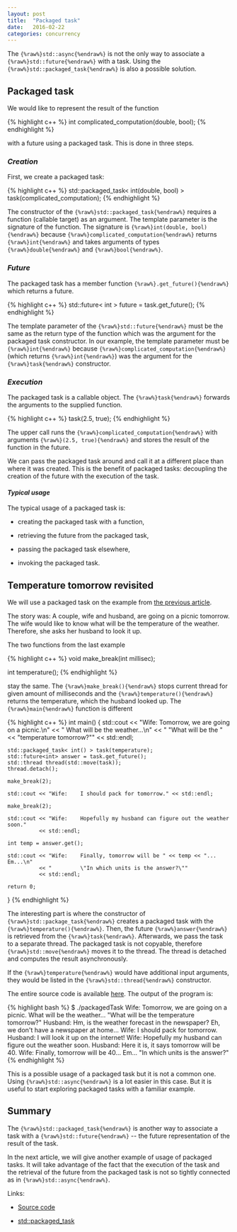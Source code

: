 ```yaml
---
layout: post
title:  "Packaged task"
date:   2016-02-22
categories: concurrency
---
```


The `{%raw%}std::async{%endraw%}` is not the only way to associate a
`{%raw%}std::future{%endraw%}` with a task. Using the
`{%raw%}std::packaged_task{%endraw%}` is also a possible solution.

Packaged task
-------------

We would like to represent the result of the function 

{% highlight c++ %}
int complicated_computation(double, bool);
{% endhighlight %}

with a future using a packaged task. This is done in three steps. 

### *Creation* ###

First, we create a packaged task:

{% highlight c++ %}
std::packaged_task< int(double, bool) > task(complicated_computation);
{% endhighlight %}

The constructor of the `{%raw%}std::packaged_task{%endraw%}` requires a function
(callable target) as an argument. The template parameter is the signature of the
function. The signature is `{%raw%}int(double, bool){%endraw%}` because
`{%raw%}complicated_computation{%endraw%}` returns `{%raw%}int{%endraw%}` and
takes arguments of types `{%raw%}double{%endraw%}` and `{%raw%}bool{%endraw%}`. 

### *Future* ###

The packaged task has a member function
`{%raw%}.get_future(){%endraw%}` which returns a future. 

{% highlight c++ %}
std::future< int > future = task.get_future();
{% endhighlight %}

The template parameter of the `{%raw%}std::future{%endraw%}` must be the same as
the return type of the function which was the argument for the packaged task
constructor. In our example, the template parameter must be
`{%raw%}int{%endraw%}` because `{%raw%}complicated_computation{%endraw%}` (which
returns `{%raw%}int{%endraw%}`) was the argument for the `{%raw%}task{%endraw%}`
constructor.

### *Execution* ###

The packaged task is a callable object. The `{%raw%}task{%endraw%}` forwards the
arguments to the supplied function.

{% highlight c++ %}
task(2.5, true);
{% endhighlight %}

The upper call runs the `{%raw%}complicated_computation{%endraw%}` with
arguments `{%raw%}(2.5, true){%endraw%}` and stores the result of the function
in the future. 

We can pass the packaged task around and call it at a different place than where
it was created. This is the benefit of packaged tasks: decoupling the creation
of the future with the execution of the task.

#### *Typical usage* ####

The typical usage of a packaged task is:

* creating the packaged task with a function,

* retrieving the future from the packaged task, 

* passing the packaged task elsewhere,

* invoking the packaged task. 


Temperature tomorrow revisited
------------------------------

We will use a packaged task on the example from [the previous article](/blog/2016/02/futures.html).

The story was: A couple, wife and husband, are going on a picnic tomorrow. The
wife would like to know what will be the temperature of the weather. Therefore,
she asks her husband to look it up.

The two functions from the last example 

{% highlight c++ %}
void make_break(int millisec);

int temperature();
{% endhighlight %}

stay the same. The `{%raw%}make_break(){%endraw%}` stops current thread for
given amount of milliseconds and the `{%raw%}temperature(){%endraw%}` returns the
temperature, which the husband looked up. The `{%raw%}main{%endraw%}` function
is different

{% highlight c++ %}
int main()
{
    std::cout << "Wife:    Tomorrow, we are going on a picnic.\n" 
              << "         What will be the weather...\n" 
              << "         \"What will be the "
              << "temperature tomorrow?\"" << std::endl;
    
    std::packaged_task< int() > task(temperature);
    std::future<int> answer = task.get_future();
    std::thread thread(std::move(task));
    thread.detach();
    
    make_break(2);
    
    std::cout << "Wife:    I should pack for tomorrow." << std::endl;
    
    make_break(2);

    std::cout << "Wife:    Hopefully my husband can figure out the weather soon."
              << std::endl;
    
    int temp = answer.get();

    std::cout << "Wife:    Finally, tomorrow will be " << temp << "... Em...\n"
              << "         \"In which units is the answer?\"" 
              << std::endl;

    return 0;
}
{% endhighlight %}

The interesting part is where the constructor of `{%raw%}std::package_task{%endraw%}`
creates a packaged task with the
`{%raw%}temperature(){%endraw%}`. Then, the future `{%raw%}answer{%endraw%}` is
retrieved from the `{%raw%}task{%endraw%}`. Afterwards, we pass the task to a
separate thread. The packaged task is not copyable, therefore
`{%raw%}std::move{%endraw%}` moves it to the thread. The thread is detached and
computes the result asynchronously.

If the `{%raw%}temperature{%endraw%}` would have additional input arguments,
they would be listed in the `{%raw%}std::thread{%endraw%}` constructor. 

The entire source code is available
[here](https://github.com/jakaspeh/concurrency/blob/master/packagedTask.cpp). The
output of the program is:

{% highlight bash %}
$ ./packagedTask
Wife:    Tomorrow, we are going on a picnic.
         What will be the weather...
         "What will be the temperature tomorrow?"
Husband: Hm, is the weather forecast in the newspaper?
         Eh, we don't have a newspaper at home...
Wife:    I should pack for tomorrow.
Husband: I will look it up on the internet!
Wife:    Hopefully my husband can figure out the weather soon.
Husband: Here it is, it says tomorrow will be 40.
Wife:    Finally, tomorrow will be 40... Em...
         "In which units is the answer?"
{% endhighlight %}


This is a possible usage of a packaged task but it is not a common one. Using
`{%raw%}std::async{%endraw%}` is a lot easier in this case. But it is useful to
start exploring packaged tasks with a familiar example. 

Summary 
-------

The `{%raw%}std::packaged_task{%endraw%}` is another way to associate a task
with a `{%raw%}std::future{%endraw%}` -- the future representation of the result
of the task.


In the next article, we will give another example of usage of packaged
tasks. It will take advantage of the fact that the execution of the task and the
retrieval of the future from the packaged task is not so tightly connected as in
`{%raw%}std::async{%endraw%}`. 

Links:

* [Source code](https://github.com/jakaspeh/concurrency/blob/master/packagedTask.cpp)

* [std::packaged_task](http://en.cppreference.com/w/cpp/thread/packaged_task)

